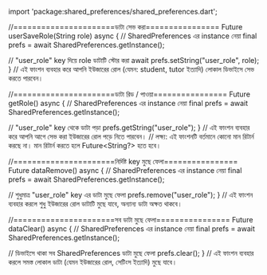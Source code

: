 import 'package:shared_preferences/shared_preferences.dart';

//======================ডাটা সেভ করা================
Future<void> userSaveRole(String role) async {
  // SharedPreferences এর instance নেয়া
  final prefs = await SharedPreferences.getInstance();

  // "user_role" key দিয়ে role ডাটাটি স্টোর করা
  await prefs.setString("user_role", role);
}
// এই ফাংশন ব্যবহার করে আপনি ইউজারের রোল (যেমন: student, tutor ইত্যাদি) লোকাল ডিভাইসে সেভ করতে পারবেন।

//======================ডাটা রিড / পাওয়া================
Future<void> getRole() async {
  // SharedPreferences এর instance নেয়া
  final prefs = await SharedPreferences.getInstance();

  // "user_role" key থেকে ডাটা পড়া
  prefs.getString("user_role");
}
// এই ফাংশন ব্যবহার করে আপনি আগে সেভ করা ইউজারের রোল পড়ে নিতে পারবেন।
// লক্ষ্য: এই ফাংশনটি বর্তমানে কোনো মান রিটার্ন করছে না। মান রিটার্ন করতে হলে Future<String?> হতে হবে।


//======================নির্দিষ্ট key মুছে ফেলা================
Future<void> dataRemove() async {
  // SharedPreferences এর instance নেয়া
  final prefs = await SharedPreferences.getInstance();

  // শুধুমাত্র "user_role" key এর ডাটা মুছে ফেলা
  prefs.remove("user_role");
}
// এই ফাংশন ব্যবহার করলে শুধু ইউজারের রোল ডাটাটি মুছে যাবে, অন্যান্য ডাটা অক্ষত থাকবে।

//======================সব ডাটা মুছে ফেলা================
Future<void> dataClear() async {
  // SharedPreferences এর instance নেয়া
  final prefs = await SharedPreferences.getInstance();

  // ডিভাইসে থাকা সব SharedPreferences ডাটা মুছে ফেলা
  prefs.clear();
}
// এই ফাংশন ব্যবহার করলে সমস্ত লোকাল ডাটা (যেমন ইউজারের রোল, সেটিংস ইত্যাদি) মুছে যাবে।
